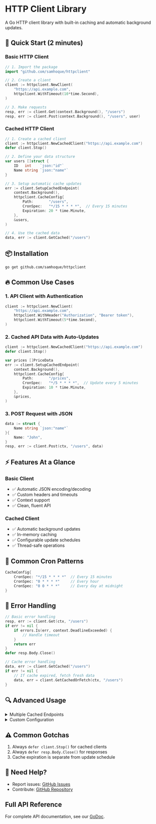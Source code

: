 # HTTP Client Library

A Go HTTP client library with built-in caching and automatic background updates.

## 🚀 Quick Start (2 minutes)

### Basic HTTP Client
```go
// 1. Import the package
import "github.com/samhoque/httpclient"

// 2. Create a client
client := httpclient.NewClient(
    "https://api.example.com",
    httpclient.WithTimeout(10*time.Second),
)

// 3. Make requests
resp, err := client.Get(context.Background(), "/users")
resp, err := client.Post(context.Background(), "/users", user)
```

### Cached HTTP Client
```go
// 1. Create a cached client
client := httpclient.NewCachedClient("https://api.example.com")
defer client.Stop()

// 2. Define your data structure
var users []struct {
    ID   int    `json:"id"`
    Name string `json:"name"`
}

// 3. Setup automatic cache updates
err := client.SetupCachedEndpoint(
    context.Background(),
    httpclient.CacheConfig{
        Path:       "/users",
        CronSpec:   "*/15 * * * *",  // Every 15 minutes
        Expiration: 20 * time.Minute,
    },
    &users,
)

// 4. Use the cached data
data, err := client.GetCached("/users")
```

## 📦 Installation
```bash
go get github.com/samhoque/httpclient
```

## 🔥 Common Use Cases

### 1. API Client with Authentication
```go
client := httpclient.NewClient(
    "https://api.example.com",
    httpclient.WithHeader("Authorization", "Bearer token"),
    httpclient.WithTimeout(5*time.Second),
)
```

### 2. Cached API Data with Auto-Updates
```go
client := httpclient.NewCachedClient("https://api.example.com")
defer client.Stop()

var prices []PriceData
err := client.SetupCachedEndpoint(
    context.Background(),
    httpclient.CacheConfig{
        Path:       "/prices",
        CronSpec:   "*/5 * * * *",  // Update every 5 minutes
        Expiration: 10 * time.Minute,
    },
    &prices,
)
```

### 3. POST Request with JSON
```go
data := struct {
    Name string `json:"name"`
}{
    Name: "John",
}
resp, err := client.Post(ctx, "/users", data)
```

## ⚡️ Features At a Glance

### Basic Client
- ✅ Automatic JSON encoding/decoding
- ✅ Custom headers and timeouts
- ✅ Context support
- ✅ Clean, fluent API

### Cached Client
- ✅ Automatic background updates
- ✅ In-memory caching
- ✅ Configurable update schedules
- ✅ Thread-safe operations

## 📝 Common Cron Patterns

```go
CacheConfig{
    CronSpec: "*/15 * * * *"  // Every 15 minutes
    CronSpec: "0 * * * *"     // Every hour
    CronSpec: "0 0 * * *"     // Every day at midnight
}
```

## 🚨 Error Handling

```go
// Basic error handling
resp, err := client.Get(ctx, "/users")
if err != nil {
    if errors.Is(err, context.DeadlineExceeded) {
        // Handle timeout
    }
    return err
}
defer resp.Body.Close()

// Cache error handling
data, err := client.GetCached("/users")
if err != nil {
    // If cache expired, fetch fresh data
    data, err = client.GetCachedOrFetch(ctx, "/users")
}
```

## 🔍 Advanced Usage

<details>
<summary>Multiple Cached Endpoints</summary>

```go
client := httpclient.NewCachedClient("https://api.example.com")
defer client.Stop()

var users []UserData
var posts []PostData

// Setup multiple endpoints
err := client.SetupCachedEndpoint(ctx, CacheConfig{
    Path:       "/users",
    CronSpec:   "*/15 * * * *",
}, &users)

err = client.SetupCachedEndpoint(ctx, CacheConfig{
    Path:       "/posts",
    CronSpec:   "*/30 * * * *",
}, &posts)
```
</details>

<details>
<summary>Custom Configuration</summary>

```go
client := httpclient.NewClient(
    "https://api.example.com",
    httpclient.WithTimeout(5*time.Second),
    httpclient.WithHeader("X-API-Key", "key"),
    httpclient.WithHeader("User-Agent", "MyApp/1.0"),
)
```
</details>

## ⚠️ Common Gotchas
1. Always `defer client.Stop()` for cached clients
2. Always `defer resp.Body.Close()` for responses
3. Cache expiration is separate from update schedule

## 🤝 Need Help?
- Report issues: [GitHub Issues](https://github.com/samhoque/httpclient/issues)
- Contribute: [GitHub Repository](https://github.com/samhoque/httpclient)

## Full API Reference
For complete API documentation, see our [GoDoc](https://pkg.go.dev/github.com/samhoque/httpclient).